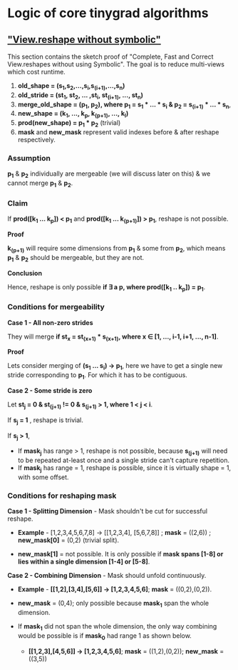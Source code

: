# Logic of core tinygrad algorithms

## ["View.reshape without symbolic"](https://github.com/tinygrad/tinygrad/pull/2218)

This section contains the sketch proof of "Complete, Fast and Correct View.reshapes without using Symbolic". The goal is to reduce multi-views which cost runtime.

1. **old_shape = (s<sub>1</sub>,s<sub>2</sub>,...,s<sub>i</sub>,s<sub>(i+1)</sub>,...,s<sub>n</sub>)**
2. **old_stride = (st<sub>1</sub>, st<sub>2</sub>, ... ,st<sub>i</sub>, st<sub>(i+1)</sub>, ..., st<sub>n</sub>)**
3. **merge_old_shape = (p<sub>1</sub>, p<sub>2</sub>), where p<sub>1</sub> = s<sub>1</sub> * ... * s<sub>i</sub> & p<sub>2</sub> = s<sub>(i+1)</sub> * ... * s<sub>n</sub>**,
4. **new_shape = (k<sub>1</sub>, ..., k<sub>p</sub>, k<sub>(p+1)</sub>, ..., k<sub>l</sub>)**
5. **prod(new_shape) = p<sub>1</sub> * p<sub>2</sub>** (trivial)
6. **mask** and **new_mask** represent valid indexes before & after reshape respectively.
 
 
### Assumption

**p<sub>1</sub>** & **p<sub>2</sub>** individually are mergeable (we will discuss later on this) & we cannot merge **p<sub>1</sub>** & **p<sub>2</sub>**.

### Claim

If **prod([k<sub>1</sub> ... k<sub>p</sub>]) < p<sub>1</sub>** and **prod([k<sub>1</sub> ... k<sub>(p+1)</sub>]) > p<sub>1</sub>**, reshape is not possible.

**Proof**

**k<sub>(p+1)</sub>** will require some dimensions from **p<sub>1</sub>** & some from **p<sub>2</sub>**, which means **p<sub>1</sub>** & **p<sub>2</sub>** should be mergeable, but they are not.

**Conclusion**

Hence, reshape is only possible **if ∃ a p, where prod([k<sub>1</sub> .. k<sub>p</sub>]) = p<sub>1</sub>**.


### Conditions for mergeability

**Case 1 - All non-zero strides**

They will merge **if st<sub>x</sub> = st<sub>(x+1)</sub> * s<sub>(x+1)</sub>, where x ∈ [1, ..., i-1, i+1, ..., n-1]**.

**Proof**

Lets consider merging of **(s<sub>1</sub> ... s<sub>i</sub>) -> p<sub>1</sub>**, here we have to get a single new stride corresponding to **p<sub>1</sub>**. For which it has to be contiguous. 

**Case 2 - Some stride is zero**

Let **st<sub>j</sub> = 0 & st<sub>(j+1)</sub> != 0 & s<sub>(j+1)</sub> > 1, where 1 < j < i**.

If **s<sub>j</sub> = 1** , reshape is trivial.

If **s<sub>j</sub> > 1**,
- If **mask<sub>j</sub>** has range > 1,
	reshape is not possible, because **s<sub>(j+1)</sub>** will need to be repeated at-least once and a single stride can't capture repetition.
- If **mask<sub>j</sub>** has range = 1,  reshape is possible, since it is virtually shape = 1, with some offset.



### Conditions for reshaping mask

**Case 1 - Splitting Dimension** - Mask shouldn't be cut for successful reshape.

- **Example** - 
[1,2,3,4,5,6,7,8] -> [[1,2,3,4], [5,6,7,8]] ; **mask** = ((2,6)) ; **new_mask[0]** = (0,2) (trivial split).

- **new_mask[1]** = not possible. It is only possible if **mask spans [1-8] or lies within a single dimension [1-4] or [5-8]**.


**Case 2 - Combining Dimension** - Mask should unfold continuously.

- **Example** - **[[1,2],[3,4],[5,6]] -> [1,2,3,4,5,6]**;  **mask** = ((0,2),(0,2)).

- **new_mask** = (0,4); only possible because **mask<sub>1</sub>** span the whole dimension.

- If **mask<sub>1</sub>** did not span the whole dimension, the only way combining would be possible is if **mask<sub>0</sub>** had range 1 as shown below.
	- **[[1,2,3],[4,5,6]] -> [1,2,3,4,5,6]**; **mask** = ((1,2),(0,2)); **new_mask** = ((3,5))
